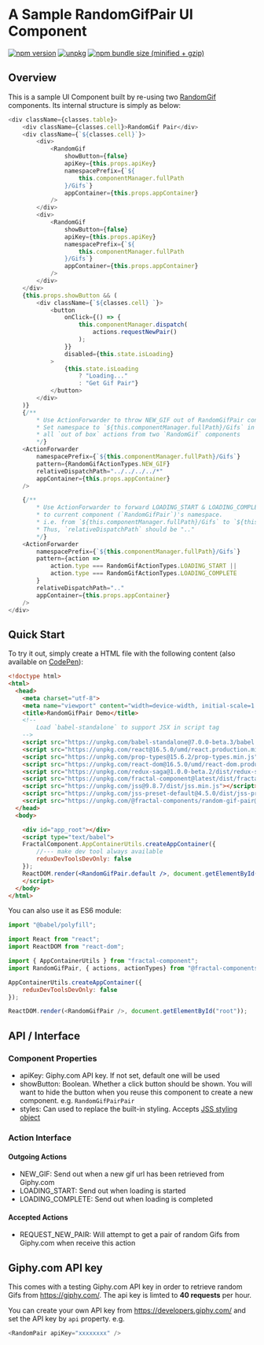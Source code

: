 # A Sample RandomGifPair UI Component

[![npm version](https://img.shields.io/npm/v/@fractal-components/random-gif-pair.svg)](https://www.npmjs.com/package/@fractal-components/random-gif-pair)
[![unpkg](https://img.shields.io/badge/unpkg-latest-blue.svg)](https://unpkg.com/@fractal-components/random-gif-pair)
[![npm bundle size (minified + gzip)](https://img.shields.io/bundlephobia/minzip/@fractal-components/random-gif-pair.svg)](https://bundlephobia.com/result?p=@fractal-components/random-gif-pair)

## Overview

This is a sample UI Component built by re-using two [RandomGif](https://www.npmjs.com/package/@fractal-components/random-gif-pair) components. Its internal structure is simply as below:
```javascript
<div className={classes.table}>
    <div className={classes.cell}>RandomGif Pair</div>
    <div className={`${classes.cell}`}>
        <div>
            <RandomGif
                showButton={false}
                apiKey={this.props.apiKey}
                namespacePrefix={`${
                    this.componentManager.fullPath
                }/Gifs`}
                appContainer={this.props.appContainer}
            />
        </div>
        <div>
            <RandomGif
                showButton={false}
                apiKey={this.props.apiKey}
                namespacePrefix={`${
                    this.componentManager.fullPath
                }/Gifs`}
                appContainer={this.props.appContainer}
            />
        </div>
    </div>
    {this.props.showButton && (
        <div className={`${classes.cell} `}>
            <button
                onClick={() => {
                    this.componentManager.dispatch(
                        actions.requestNewPair()
                    );
                }}
                disabled={this.state.isLoading}
            >
                {this.state.isLoading
                    ? "Loading..."
                    : "Get Gif Pair"}
            </button>
        </div>
    )}
    {/**
        * Use ActionForwarder to throw NEW_GIF out of RandomGifPair container
        * Set namespace to `${this.componentManager.fullPath}/Gifs` in order to listen to
        * all `out of box` actions from two `RandomGif` components
        */}
    <ActionForwarder
        namespacePrefix={`${this.componentManager.fullPath}/Gifs`}
        pattern={RandomGifActionTypes.NEW_GIF}
        relativeDispatchPath="../../../../*"
        appContainer={this.props.appContainer}
    />

    {/**
        * Use ActionForwarder to forward LOADING_START & LOADING_COMPLETE actions from `RandomGif`
        * to current component (`RandomGifPair`)'s namespace.
        * i.e. from `${this.componentManager.fullPath}/Gifs` to `${this.componentManager.fullPath}`
        * Thus, `relativeDispatchPath` should be ".."
        */}
    <ActionForwarder
        namespacePrefix={`${this.componentManager.fullPath}/Gifs`}
        pattern={action =>
            action.type === RandomGifActionTypes.LOADING_START ||
            action.type === RandomGifActionTypes.LOADING_COMPLETE
        }
        relativeDispatchPath=".."
        appContainer={this.props.appContainer}
    />
</div>
```

## Quick Start

To try it out, simply create a HTML file with the following content (also available on [CodePen](https://codepen.io/t83714/pen/xaWVQe)):
```html
<!doctype html>
<html>
  <head>
    <meta charset="utf-8">
    <meta name="viewport" content="width=device-width, initial-scale=1.0">
    <title>RandomGifPair Demo</title>
    <!--
        Load `babel-standalone` to support JSX in script tag
    -->
    <script src="https://unpkg.com/babel-standalone@7.0.0-beta.3/babel.min.js"></script>
    <script src="https://unpkg.com/react@16.5.0/umd/react.production.min.js"></script>
    <script src="https://unpkg.com/prop-types@15.6.2/prop-types.min.js"></script>
    <script src="https://unpkg.com/react-dom@16.5.0/umd/react-dom.production.min.js"></script>
    <script src="https://unpkg.com/redux-saga@1.0.0-beta.2/dist/redux-saga.min.umd.js"></script>
    <script src="https://unpkg.com/fractal-component@latest/dist/fractal-component.min.umd.js"></script>
    <script src="https://unpkg.com/jss@9.8.7/dist/jss.min.js"></script>
    <script src="https://unpkg.com/jss-preset-default@4.5.0/dist/jss-preset-default.min.js"></script>
    <script src="https://unpkg.com/@fractal-components/random-gif-pair@latest/dist/@fractal-components/random-gif-pair.umd.js"></script>
  </head>
  <body>

    <div id="app_root"></div>
    <script type="text/babel">
    FractalComponent.AppContainerUtils.createAppContainer({
        //--- make dev tool always available
        reduxDevToolsDevOnly: false
    });
    ReactDOM.render(<RandomGifPair.default />, document.getElementById("app_root"));
    </script>
  </body>
</html>
```

You can also use it as ES6 module:
```javascript
import "@babel/polyfill";

import React from "react";
import ReactDOM from "react-dom";

import { AppContainerUtils } from "fractal-component";
import RandomGifPair, { actions, actionTypes} from "@fractal-components/random-gif-pair";

AppContainerUtils.createAppContainer({
    reduxDevToolsDevOnly: false
});

ReactDOM.render(<RandomGifPair />, document.getElementById("root"));
```

## API / Interface
### Component Properties

- apiKey: Giphy.com API key. If not set, default one will be used
- showButton: Boolean. Whether a click button should be shown. You will want to hide the button when you reuse this component to create a new component. e.g. `RandomGifPairPair`
- styles: Can used to replace the built-in styling. Accepts [JSS styling object](https://github.com/cssinjs/jss/blob/master/docs/json-api.md)

### Action Interface
#### Outgoing Actions
- NEW_GIF: Send out when a new gif url has been retrieved from Giphy.com
- LOADING_START: Send out when loading is started
- LOADING_COMPLETE: Send out when loading is completed

#### Accepted Actions
- REQUEST_NEW_PAIR: Will attempt to get a pair of random Gifs from Giphy.com when receive this action

## Giphy.com API key

This comes with a testing Giphy.com API key in order to retrieve random Gifs from https://giphy.com/. The api key is limted to **40 requests** per hour.

You can create your own API key from https://developers.giphy.com/ and set the API key by `api` property. e.g.
```javascript
<RandomPair apiKey="xxxxxxxx" />
```
